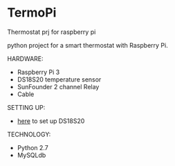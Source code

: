 # TermoPi
Thermostat prj for raspberry pi


python project for a smart thermostat with Raspberry Pi.

HARDWARE:
- Raspberry Pi 3
- DS18S20 temperature sensor
- SunFounder 2 channel Relay
- Cable


SETTING UP:
- [here](https://learn.adafruit.com/adafruits-raspberry-pi-lesson-11-ds18b20-temperature-sensing/ds18b20) to set up DS18S20

TECHNOLOGY:
- Python 2.7
- MySQLdb
